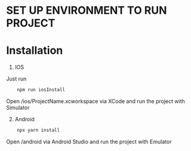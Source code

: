 <!-- # Introduction

We're thrilled to have you at this stage of our selection process! This test is designed to assess your skills and approach to problem-solving in a practical scenario. Please carefully follow the instructions below and ensure you read through the entire document. Good luck!

# Set up the Project

A significant challenge when working with React Native is setting up a complete environment before being able to run the project. We have intentionally omitted these instructions to assess your ability to independently set up said environment.

# Test

You will be working on an application that facilitates transactions to beneficiaries. To successfully complete the test, you will need to implement the following features:
 - Introduce a new page to create a beneficiary, including fields for their first name, last name, and IBAN. Additionally, incorporate an IBAN validator to ensure the IBAN's validity.
 - Enable the selection of a beneficiary from a list when making a transaction.
 - Preserve the state of the application so that upon reopening, the list of beneficiaries, transaction history, and balance are retained.

Note: you have free rein in how you want to implement this test, give it you best shot!

# Result

Please create a new Git repository to store both the test first version and your modifications. Document all the commands needed to install and launch this project, excluding the installation of any external SDKs/platforms, our focus will remain strictly on this project.

We hope that you will enjoy taking this test, best of luck! -->

# SET UP ENVIRONMENT TO RUN PROJECT

# Installation

1. IOS

Just run

```bash
    npm run iosInstall
```

Open /ios/ProjectName.xcworkspace via XCode and run the project with Simulator

2. Android

```bash
    npx yarn install
```

Open /android via Android Studio and run the project with Emulator
